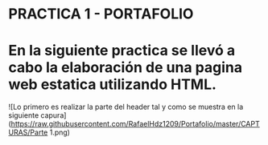 # PRACTICA 1 - PORTAFOLIO
# En la siguiente practica se llevó a cabo la elaboración de una pagina web estatica utilizando HTML.
![Lo primero es realizar la parte del header tal y como se muestra en la siguiente capura](https://raw.githubusercontent.com/RafaelHdz1209/Portafolio/master/CAPTURAS/Parte 1.png)
